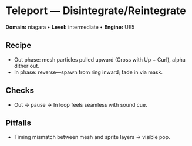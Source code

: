 # Teleport — Disintegrate/Reintegrate
**Domain:** niagara • **Level:** intermediate • **Engine:** UE5
## Recipe
- Out phase: mesh particles pulled upward (Cross with Up + Curl), alpha dither out.
- In phase: reverse—spawn from ring inward; fade in via mask.
## Checks
- Out → pause → In loop feels seamless with sound cue.
## Pitfalls
- Timing mismatch between mesh and sprite layers → visible pop.
